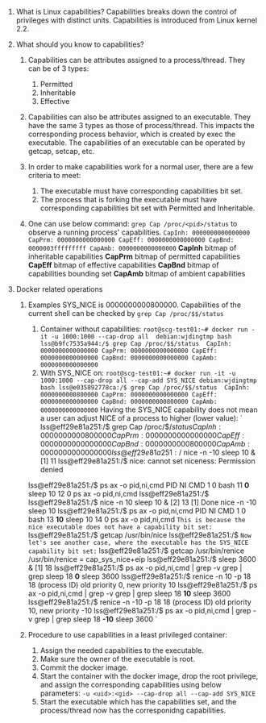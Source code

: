 1. What is Linux capabilities?
Capabilities breaks down the control of privileges with distinct units.
Capabilities is introduced from Linux kernel 2.2.

1. What should you know to capabilities?
   1. Capabilities can be attributes assigned to a process/thread. They can be
of 3 types:
      1. Permitted
      1. Inheritable
      1. Effective
   1. Capabilities can also be attributes assigned to an executable. They have
the same 3 types as those of process/thread. This impacts the corresponding
process behavior, which is created by exec the executable. The capabilities of
an executable can be operated by getcap, setcap, etc. 
   1. In order to make capabilities work for a normal user, there are a few
criteria to meet:
      1. The executable must have corresponding capabilities bit set.
      1. The process that is forking the executable must have corresponding
      capabilities bit set with Permitted and Inheritable. 

   1. One can use below command: `grep Cap /proc/<pid>/status` to observe a
   running process' capabilities. `
   CapInh: 0000000000000000
   CapPrm: 0000000000000000
   CapEff: 0000000000000000
   CapBnd: 0000003fffffffff
   CapAmb: 0000000000000000
   `
    **CapInh**   bitmap of inheritable capabilities
    **CapPrm**   bitmap of permitted capabilities
    **CapEff**   bitmap of effective capabilities
    **CapBnd**   bitmap of capabilities bounding set
    **CapAmb**   bitmap of ambient capabilities

1. Docker related operations
   1. Examples
   SYS_NICE is 0000000000800000. Capabilities of the current shell can be
   checked by `grep Cap /proc/$$/status`
      1. Container without capabilities: `
      root@scg-test01:~# docker run -it -u 1000:1000 --cap-drop all  debian:wjdingtmp bash
      lss@b9fc7535a944:/$ grep Cap /proc/$$/status 
      CapInh: 0000000000000000
      CapPrm: 0000000000000000
      CapEff: 0000000000000000
      CapBnd: 0000000000000000
      CapAmb: 0000000000000000
      `
      1. With SYS_NICE on: `
      root@scg-test01:~# docker run -it -u 1000:1000 --cap-drop all --cap-add SYS_NICE debian:wjdingtmp bash
      lss@e035892778ca:/$ grep Cap /proc/$$/status 
      CapInh: 0000000000800000
      CapPrm: 0000000000000000
      CapEff: 0000000000000000
      CapBnd: 0000000000800000
      CapAmb: 0000000000000000
      `
      Having the SYS_NICE capability does not mean a user can adjust NICE of a process to higher (lower value): `
      lss@eff29e81a251:/$ grep Cap /proc/$$/status
      CapInh: 0000000000800000
      CapPrm: 0000000000000000
      CapEff: 0000000000000000
      CapBnd: 0000000000800000
      CapAmb: 0000000000000000
      lss@eff29e81a251:/$ nice -n -10 sleep 10 &
      [1] 11
      lss@eff29e81a251:/$ nice: cannot set niceness: Permission denied

      lss@eff29e81a251:/$ ps ax -o pid,ni,cmd
        PID  NI CMD
          1   0 bash
         11   **0** sleep 10
         12   0 ps ax -o pid,ni,cmd
      lss@eff29e81a251:/$ 
      lss@eff29e81a251:/$ nice -n 10 sleep 10 &
      [2] 13
      [1]   Done                    nice -n -10 sleep 10
      lss@eff29e81a251:/$ ps ax -o pid,ni,cmd
        PID  NI CMD
          1   0 bash
         13  **10** sleep 10
         14   0 ps ax -o pid,ni,cmd
      `
      This is because the nice executable does not have a capability bit set: `
      lss@eff29e81a251:/$ getcap /usr/bin/nice 
      lss@eff29e81a251:/$ 
      `
      Now let's see another case, where the executable has the SYS_NICE
      capability bit set: `
      lss@eff29e81a251:/$ getcap /usr/bin/renice
      /usr/bin/renice = cap_sys_nice+eip
      lss@eff29e81a251:/$ sleep 3600 &
      [1] 18
      lss@eff29e81a251:/$ ps ax -o pid,ni,cmd | grep -v grep | grep sleep
         18   **0** sleep 3600
      lss@eff29e81a251:/$ renice -n 10 -p 18
      18 (process ID) old priority 0, new priority 10
      lss@eff29e81a251:/$ ps ax -o pid,ni,cmd | grep -v grep | grep sleep
         18  **10** sleep 3600
      lss@eff29e81a251:/$ renice -n -10 -p 18
      18 (process ID) old priority 10, new priority -10
      lss@eff29e81a251:/$ ps ax -o pid,ni,cmd | grep -v grep | grep sleep
         18 **-10** sleep 3600
      `


   1. Procedure to use capabilities in a least privileged container:
      1. Assign the needed capabilities to the executable. 
      1. Make sure the owner of the executable is root.
      1. Commit the docker image. 
      1. Start the container with the docker image, drop the root privilege,
      and assign the corresponding capabilities using below parameters: `
      -u <uid>:<gid> --cap-drop all --cap-add SYS_NICE
      `
      1. Start the executable which has the capabilities set, and the
      process/thread now has the corresponidng capabilities. 

